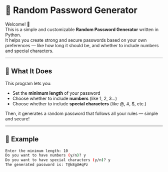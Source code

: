 # 🔐 Random Password Generator

Welcome! 👋  
This is a simple and customizable **Random Password Generator** written in Python.  
It helps you create strong and secure passwords based on your own preferences — like how long it should be, and whether to include numbers and special characters.

---

## 🚀 What It Does

This program lets you:

- Set the **minimum length** of your password
- Choose whether to include **numbers** (like 1, 2, 3…)
- Choose whether to include **special characters** (like @, #, $, etc.)

Then, it generates a random password that follows all your rules — simple and secure!

---

## 📸 Example

```bash
Enter the minimum length: 10
Do you want to have numbers (y/n)? y
Do you want to have special characters (y/n)? y
The generated password is: T@k8gU#qPz

